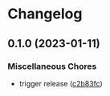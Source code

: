 # Changelog

## 0.1.0 (2023-01-11)


### Miscellaneous Chores

* trigger release ([c2b83fc](https://github.com/nhedger/iddns/commit/c2b83fc8c979d7ed851de0d8876d731163cbb1cf))
